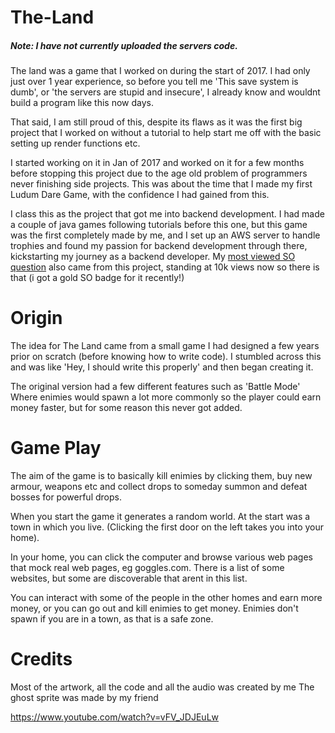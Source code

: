 # The-Land
##### Note: I have not currently uploaded the servers code.

The land was a game that I worked on during the start of 2017.  I had only just over 1 year experience, so before you tell me 'This save system is dumb', or 'the servers are stupid and insecure', I already know and wouldnt build a program like this now days.

That said, I am still proud of this, despite its flaws as it was the first big project that I worked on without a tutorial to help start me off with the basic setting up render functions etc.

I started working on it in Jan of 2017 and worked on it for a few months before stopping this project due to the age old problem of programmers never finishing side projects.  This was about the time that I made my first Ludum Dare Game, with the confidence I had gained from this.

I class this as the project that got me into backend development. I had made a couple of java games following tutorials before this one, but this game was the first completely made by me, and I set up an AWS server to handle trophies and found my passion for backend development through there, kickstarting my journey as a backend developer. My [most viewed SO question](https://stackoverflow.com/questions/43454866/message-on-my-server) also came from this project, standing at 10k views now so there is that (i got a gold SO badge for it recently!)

# Origin
The idea for The Land came from a small game I had designed a few years prior on scratch (before knowing how to write code).  I stumbled across this and was like 'Hey, I should write this properly' and then began creating it.

The original version had a few different features such as 'Battle Mode' Where enimies would spawn a lot more commonly so the player could earn money faster, but for some reason this never got added.

# Game Play
The aim of the game is to basically kill enimies by clicking them, buy new armour, weapons etc and collect drops to someday summon and defeat bosses for powerful drops.

When you start the game it generates a random world.  At the start was a town in which you live.  (Clicking the first door on the left takes you into your home).

In your home, you can click the computer and browse various web pages that mock real web pages, eg goggles.com.  There is a list of some websites, but some are discoverable that arent in this list.

You can interact with some of the people in the other homes and earn more money, or you can go out and kill enimies to get money.  Enimies don't spawn if you are in a town, as that is a safe zone.

# Credits
Most of the artwork, all the code and all the audio was created by me
The ghost sprite was made by my friend

https://www.youtube.com/watch?v=vFV_JDJEuLw
